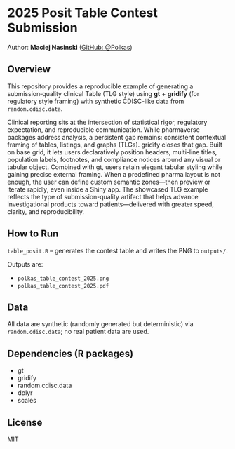 # 2025 Posit Table Contest Submission

Author: **Maciej Nasinski** ([GitHub: @Polkas](https://github.com/Polkas))

## Overview

This repository provides a reproducible example of generating a submission‑quality clinical Table (TLG style) using **gt** + **gridify** (for regulatory style framing) with synthetic CDISC-like data from `random.cdisc.data`. 

Clinical reporting sits at the intersection of statistical rigor, regulatory expectation, and reproducible communication. 
While pharmaverse packages address analysis, a persistent gap remains: consistent contextual framing of tables, listings, and graphs (TLGs). 
gridify closes that gap. Built on base grid, it lets users declaratively position headers, multi-line titles, population labels, footnotes, and compliance notices around any visual or tabular object. 
Combined with gt, users retain elegant tabular styling while gaining precise external framing. When a predefined pharma layout is not enough, the user can define custom semantic zones—then preview or iterate rapidly, even inside a Shiny app. 
The showcased TLG example reflects the type of submission-quality artifact that helps advance investigational products toward patients—delivered with greater speed, clarity, and reproducibility.

## How to Run

`table_posit.R` – generates the contest table and writes the PNG to `outputs/`.

Outputs are:

- `polkas_table_contest_2025.png`
- `polkas_table_contest_2025.pdf`

## Data

All data are synthetic (randomly generated but deterministic) via `random.cdisc.data`; no real patient data are used.

## Dependencies (R packages)

- gt
- gridify
- random.cdisc.data
- dplyr
- scales

## License

MIT